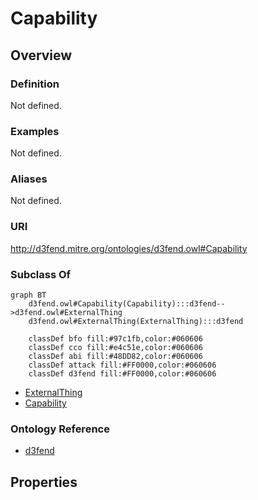 # Capability

## Overview

### Definition
Not defined.

### Examples
Not defined.

### Aliases
Not defined.

### URI
http://d3fend.mitre.org/ontologies/d3fend.owl#Capability

### Subclass Of
```mermaid
graph BT
    d3fend.owl#Capability(Capability):::d3fend-->d3fend.owl#ExternalThing
    d3fend.owl#ExternalThing(ExternalThing):::d3fend
    
    classDef bfo fill:#97c1fb,color:#060606
    classDef cco fill:#e4c51e,color:#060606
    classDef abi fill:#48DD82,color:#060606
    classDef attack fill:#FF0000,color:#060606
    classDef d3fend fill:#FF0000,color:#060606
```

- [ExternalThing](/docs/ontology/reference/model/ExternalThing/ExternalThing.md)
- [Capability](/docs/ontology/reference/model/ExternalThing/Capability/Capability.md)


### Ontology Reference
- [d3fend](http://d3fend.mitre.org/ontologies/d3fend.owl#)

## Properties
